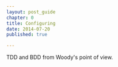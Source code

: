 ```yaml
---
layout: post_guide
chapter: 0
title: Configuring
date: 2014-07-20
published: true

---
```


TDD and BDD from Woody's point of view.

